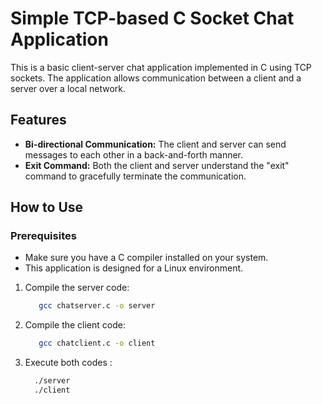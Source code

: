 # Simple TCP-based C Socket Chat Application

This is a basic client-server chat application implemented in C using TCP sockets. The application allows communication between a client and a server over a local network.

## Features

- **Bi-directional Communication:** The client and server can send messages to each other in a back-and-forth manner.
- **Exit Command:** Both the client and server understand the "exit" command to gracefully terminate the communication.

## How to Use

### Prerequisites

- Make sure you have a C compiler installed on your system.
- This application is designed for a Linux environment.


1. Compile the server code:

   ```bash
      gcc chatserver.c -o server
   ```
2. Compile the client code:
   ```bash
      gcc chatclient.c -o client
   ```
3. Execute both codes :
   ```bash
     ./server
     ./client
   ```
